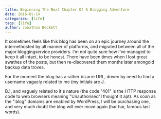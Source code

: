 ```yaml
---
title: Beginning The Next Chapter Of A Blogging Adventure
date: 2016-05-14
categories: [life]
tags: [life]
author: Jonathan Beckett
---
```


It sometimes feels like this blog has been on an epic journey around the internethosted by all manner of platforms, and migrated between all of the major bloggingservice providers. I'm not quite sure how I've managed to keep it all intact, to be honest. There have been times when I lost great swathes of the posts, but then re-discovered them months later amongold backup data troves.

For the moment the blog has a rather bizarre URL, driven by need to find a username vaguely related to me (my initials are J.

B.), and vaguely related to it's nature (the code "401" is the HTTP response code to web browsers meaning "Unauthorised"I thought it apt). As soon as the ".blog" domains are enabled by WordPress, I will be purchasing one, and very much doubt the blog will ever move again (har har, famous last words).